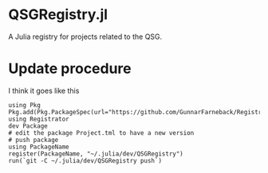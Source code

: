 # QSGRegistry.jl
A Julia registry for projects related to the QSG.


# Update procedure
I think it goes like this
```
using Pkg
Pkg.add(Pkg.PackageSpec(url="https://github.com/GunnarFarneback/Registrator.jl"))
using Registrator
dev Package
# edit the package Project.tml to have a new version
# push package
using PackageName
register(PackageName, "~/.julia/dev/QSGRegistry")
run(`git -C ~/.julia/dev/QSGRegistry push`)
```
